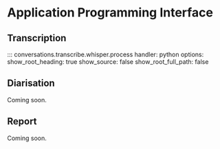 # Application Programming Interface

## Transcription

::: conversations.transcribe.whisper.process
    handler: python
    options:
      show_root_heading: true
      show_source: false
      show_root_full_path: false


## Diarisation

Coming soon.


## Report

Coming soon.
